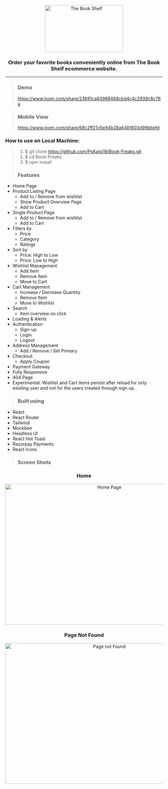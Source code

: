 <div align="center">

<img style="text-align:center" src="https://ik.imagekit.io/pb97gg2as/E-Commerce-Assets/My_project.png?updatedAt=1686063929300" alt="The Book Shelf" height=150 width=250>

### Order your favorite books conveniently online from The Book Shelf ecommerce website.

</div>


----------------

> ### Demo
>  https://www.loom.com/share/23691ca63968468cbd4c4c2939c8c76a

> ### Mobile View
> https://www.loom.com/share/68c2ff21c6e94b28a6481603d99bbefd


### How to use on Local Machine:

> 1. $  git clone https://github.com/PsKalsi19/Book-Freaks.git
> 2. $  cd Book-Freaks
> 3. $  npm install

> ### Features
* Home Page
* Product Listing Page
  * Add to / Remove from wishlist
  * Show Product Overview Page
  * Add to Cart
* Single Product Page
  * Add to / Remove from wishlist
  * Add to Cart
* Filters by
  * Price
  * Category
  * Ratings
* Sort by
  * Price: High to Low
  * Price: Low to High
* Wishlist Management
  * Add Item
  * Remove Item
  * Move to Cart
* Cart Management
  * Increase / Decrease Quantity
  * Remove Item
  * Move to Wishlist
* Search
  * Item overview on click
* Loading & Alerts
* Authentication
  * Sign-up
  * Login
  * Logout
* Address Management
  * Add / Remove / Set Primary
* Checkout
  * Apply Coupon
* Payment Gateway
* Fully Responsive
* 404 Page
* Experimental: Wishlist and Cart items persist after reload for only existing user and not for the users created through sign up.

> ### Built using
* React
* React Router
* Tailwind
* Mockbee
* Headless UI
* React Hot Toast
* Razorpay Payments 
* React Icons



> ### Screen Shots

<div align="center">

 <h3>Home </h3>
<img style="text-align:center" src="https://ik.imagekit.io/pb97gg2as/E-Commerce-Assets/Screenshots/Home_Page.png?updatedAt=1686130311993" alt="Home Page" height=450 width=650>

  <h3>Page Not Found </h3>
<img style="text-align:center" src="https://ik.imagekit.io/pb97gg2as/E-Commerce-Assets/Screenshots/Pagee_not_Found.png?updatedAt=1686130750909" alt="Page not Found" height=450 width=650>
 
 
</div>
